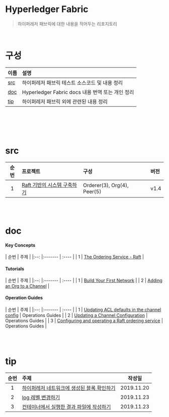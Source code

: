# Hyperledger Fabric

> 하이퍼레저 패브릭에 대한 내용을 적어두는 리포지토리

<br>

# 구성

| 이름 | 설명 | 
|:--- |:-------- |
| [src](#src) | 하이퍼레저 패브릭 테스트 소스코드 및 내용 정리 |
| [doc](#doc) | Hyperledger Fabric docs 내용 번역 또는 개인 정리 |
| [tip](#tip) | 하이퍼레저 패브릭 외에 관련된 내용 정리 |

<br>
<br>
<br>
<br>

# src

| 순번 | 프로젝트 | 구성 | 버전 | 
| :--: |:------- | :---- | :---- | 
| 1 | [Raft 기반의 시스템 구축하기]() | Orderer(3), Org(4), Peer(5) | v1.4 |  

<br>
<br>


# doc 

#### Key Concepts
| 순번 | 주제 |
|:--: |:------- | :---- | 
| 1 | [The Ordering Service - Raft](/doc/key_concept/raft.md) |

#### Tutorials
| 순번 | 주제 |
|:--: |:------- | :---- | 
| 1 | [Build Your First Network](/doc/tutorials/build_your_first_network.md) |
| 2 | [Adding an Org to a Channel](/doc/tutorials/add_org_to_channel.md) | 


#### Operation Guides
| 순번 | 주제 |
|:--: |:------- | :---- | 
| 1 | [Updating ACL defaults in the channel config](/doc/op_guides/update_acl.md) | Operations Guides |
| 2 | [Updating a Channel Configuration](/doc/op_guides/update_channel_configuration.md) | Operations Guides |
| 3 | [Configuring and operating a Raft ordering service](/doc/op_guides/raft_service.md) | Operations Guides |

<br>
<br>

# tip

| 순번 | 주제 | 작성일 |
| :--: |:------- | :---: |
| 1 | [하이퍼레저 네트워크에 생성된 블록 확인하기](/tip/block_physical_path.md) |2019.11.20|
| 2 | [log 레벨 변경하기](/tip/change_log_level.md) |2019.11.23| 
| 3 | [컨테이너에서 실행한 결과 파일에 작성하기](/tip/get_result_file_from_container.md) |2019.11.23|

<br>

